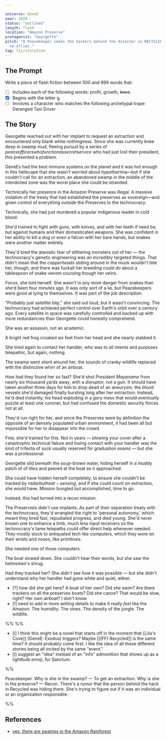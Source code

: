 ```yaml
---

universe: GeneE
year: 3020
status: "outlined"
length: flash
location: "Amazon Preserve"
protagonist: "Georgette"
pitch: "A Peacekeeper seeks the hackers behind the disaster in RECYCLED but discovers communications have been cut off and she's trapped in a swamp with
  no allies."
tag: fic/storyStem
---
```


## The Prompt

Write a piece of flash fiction between 500 and 999 words that:

- [ ] Includes each of the following words: profit, growth, ~~knee~~.
- [x] Begins with the letter g.
- [ ] Involves a character who matches the following archetypal trope: Deranged Taxi Driver

<!-- Tips from Mary Robinette Kowal:

1. In the first 2-3 sentences, establish:
- [ ] who, using an action
- [ ] where, with a sensory detail
- [ ] genre, with a specific, unique detail.

In the next two sentences, set up the goal, the stakes (what are they trying to accomplish and why?) and the obstacle (what stands in their way?
-->

## The Story

Georgette reached out with her implant to request an extraction and encountered only blank white nothingness. Since she was currently knee deep in swamp mud, fleeing pursuit by a series of $peace officers who function as secret service$ who had just lost their president, this presented a problem. 

GeneEs had the best immune systems on the planet and it was hot enough in this hellscape that she wasn't worried about hypothermia—but if she couldn't call for an extraction, an abandoned swamp in the middle of the interdicted zone was the worst place she could be stranded. 

Technically her presence in the Amazon Preserve was illegal. A massive violation of the treaty that had established the preserves as sovereign—and given control of everything outside the Preserves to the technocracy. 

Technically, she had just murdered a popular indigenous leader in cold blood. 

She'd trained to fight with guns, with knives, and with her teeth if need be, but against humans and their domesticated weapons. She was confident in her ability to kill a dog or even a falcon with her bare hands, but snakes were another matter entirely. 

They'd bred the atavistic fear of slithering monsters out of her — the technocracy's genetic engineering was an incredibly targeted things. That didn't mean that the $copperheads$ sliding around in the muck wouldn't bite her, though, and there was fuckall her breeding could do about a tablespoon of snake venom coursing though her veins. 

_Focus,_ she told herself. She wasn't in any more danger from snakes than she'd been four minutes ago. It was only sort of a lie, but Peacekeepers were good at lying to themselves. It was part of the job description. 

"Probably just satellite blip," she said out loud, but it wasn't convincing. The technocracy had achieved perfect control over Earth's orbit over a century ago. Every satellite in space was carefully controlled and backed up with more redundancies than Georgette could honestly comprehend. 

She was an assassin, not an academic. 

A bright red frog croaked six feet from her head and she nearly stabbed it. 

She tried again to contact her handler, who was to all intents and purposes telepathic, but again, nothing.

The swamp went silent around her, the sounds of cranky wildlife replaced with the distinctive whirr of an airboat. 

How had they found her so fast? She'd shot President $Maya name$ from nearly six thousand yards away, with a _disruptor,_ not a gun. It should have taken another three days for him to drop dead of an aneurysm, the blood vessels she'd damaged finally bursting long after her extraction. Instead, he'd died instantly, his head exploding in a gory mess that would eventually puzzle at least one coroner, but had confused the domestic security forces not at all.

They'd run right for her, and since the Preserves were by definition the opposite of an densely populated urban environment, it had been all but impossible for her to disappear into the crowd. 

Fine, she'd trained for this. Not in years — blowing your cover after a catastrophic technical failure and losing contact with your handler was the kind of trifecta of suck usually reserved for graduation exams — but she was a professional. 

Georgette slid beneath the soup-brown water, hiding herself in a muddy patch of of $lilies$ and peered at the boat as it approached. 

She could have hidden herself completely, to ensure she couldn't be tracked by $radar but heat-sensing$, and if she could count on extraction, she would have. Mission bungled but accomplished, time to go. 

Instead, this had turned into a recon mission. 

The Preservists didn't use implants. As part of their separation treaty with the technocracy, they'd wrangled the right to 'personal autonomy,' which meant they bred fast, repudiated progress, and died young. She'd never known one to enhance a limb, much less input receivers so the technocracy's tame telepaths could offer direct help whenever needed. They mostly stuck to antiquated tech like computers, which they wore on their wrists and noses, like primitives. 

She needed one of those computers. 

The boat slowed down. She couldn't hear their words, but she saw the helmsmen's shrug. 

Had they tracked her? She didn't see how it was possible — but she didn't understand why her handler had gone white and quiet, either. 

- [?] how did she get here? A boat of her own? Did she swim? Are there trackers on all the preserves boats? Did she canoe? That would be slow, right? Her own airboat? I don't know.
- [!] need to add in more setting details to make it really _feel_ like the Amazon. The humidity. The vines. The density of the jungle. The wildlife. 





%% %% 
- [i] I think this might be a novel that starts off in the moment that [[Jia's Cove]] (GeneE: Exodus) triggers? Maybe [[(FF) Recycled]] is the same time? It should probably come first. I like the idea of all these different stories being all incited by the same "event." 
- [i] suggest an "idea" instead of an "info" admonition that shows up as a lightbulb emoji, for Sanctum. 




%% 

Peacekeeper. 
Why is she in the swamp? — To get an extraction.
Why is she in the preserve? — Recon. There's a rumor that the person behind the hack in Recycled was hiding there. She's trying to figure out if it was an individual or an organization responsible. 

%% 

## References

* [yes, there are swamps in the Amazon Rainforest](https://www.inkaterra.com/blog/the-mother-of-the-rainforest-the-swamp) 